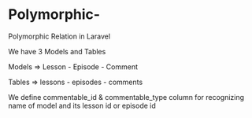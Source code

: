 # Polymorphic-
Polymorphic Relation in Laravel

We have 3 Models and Tables 

Models => Lesson - Episode - Comment

Tables => lessons - episodes - comments

We define commentable_id & commentable_type column for recognizing name of model and its lesson id or episode id
